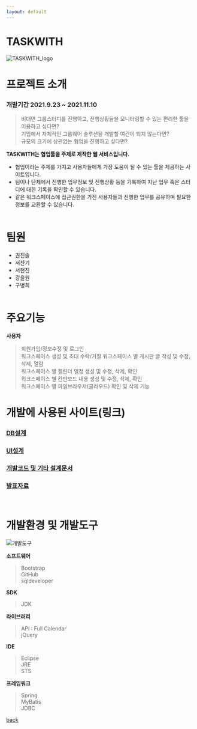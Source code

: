```yaml
---
layout: default
---
```


# TASKWITH

![TASKWITH_logo](https://user-images.githubusercontent.com/88972646/150100002-317d8b5e-e764-4015-b1f0-c7c8f67fcaf9.png)

# 프로젝트 소개
### 개발기간 2021.9.23 ~ 2021.11.10 

> 비대면 그룹스터디를 진행하고, 진행상황들을 모니터링할 수 있는 편리한 툴을 이용하고 싶다면?<br>
> 기업에서 자체적인 그룹웨어 솔루션을 개발할 여건이 되지 않는다면?<br>
> 규모의 크기에 상관없는 협업을 진행하고 싶다면?

 **TASKWITH는 협업툴을 주제로 제작한 웹 서비스입니다.**
 * 협업이라는 주제를 가지고 사용자들에게 가장 도움이 될 수 있는 툴을 제공하는 사이트입니다.
 * 팀이나 단체에서 진행한 업무정보 및 진행상황 등을 기록하여 지난 업무 혹은 스터디에 대한 기록을 확인할 수 있습니다.
 * 같은 워크스페이스에 접근권한을 가진 사용자들과 진행한 업무를 공유하며 필요한 정보를 교환할 수 있습니다.
<br><br>

# 팀원
- 권진솔
- 서찬기
- 서현진
- 강을원
- 구병희
<br><br>

# 주요기능
**사용자**
> 회원가입/정보수정 및 로그인<br>
> 워크스페이스 생성 및 초대 수락/거절
> 워크스페이스 별 게시판 글 작성 및 수정, 삭제, 열람<br>
> 워크스페이스 별 캘린더 일정 생성 및 수정, 삭제, 확인<br>
> 워크스페이스 별 칸반보드 내용 생성 및 수정, 삭제, 확인<br>
> 워크스페이스 별 파일브라우저(클라우드) 확인 및 삭제 기능<br>

# 개발에 사용된 사이트(링크)
### [DB설계](https://www.erdcloud.com/d/FaRu2ndnR6CpahErz)
### [UI설계](https://drive.google.com/file/d/1mqYBBGTPlgddM-H38VRFkN0-a3hEnkas/view?usp=sharing)
### [개발코드 및 기타 설계문서](https://github.com/JinSolKwon/teamProject_KG-ITBANK)
### [발표자료](https://docs.google.com/presentation/d/1O0zuApfCOP0d7C1YhCcix49gTv5_O5HhzFjarVwr888/edit?usp=sharing)
<br>

# 개발환경 및 개발도구
![개발도구](https://user-images.githubusercontent.com/88276563/147345653-e90e4b6c-bd66-46d6-a22e-babbc0858a6e.png)

**소프트웨어**
> Bootstrap<br>
> GitHub<br>
> sqldeveloper<br>

**SDK**
> JDK

**라이브러리**
> API : Full Calendar<br>
> jQuery


**IDE**
> Eclipse<br>
> JRE<br>
> STS

**프레임워크**
> Spring<br>
> MyBatis<br>
> JDBC

[back](./)
